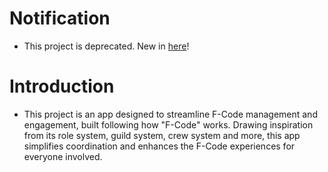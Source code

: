# Notification
- This project is deprecated. New in [here](https://github.com/LeviathanST/F-Flow)!

# Introduction
- This project is an app designed to streamline F-Code management and engagement, built following how "F-Code" works. Drawing inspiration from its role system, guild system, crew system and more, this app simplifies coordination and enhances the F-Code experiences for everyone involved. 
